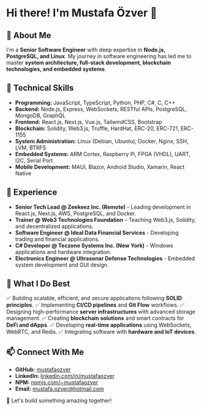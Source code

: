 # Hi there! I'm Mustafa Özver 👋

## 🚀 About Me
I'm a **Senior Software Engineer** with deep expertise in **Node.js, PostgreSQL, and Linux**. My journey in software engineering has led me to master **system architecture, full-stack development, blockchain technologies, and embedded systems**.

## 🔧 Technical Skills
- **Programming:** JavaScript, TypeScript, Python, PHP, C#, C, C++
- **Backend:** Node.js, Express, WebSockets, RESTful APIs, PostgreSQL, MongoDB, GraphQL
- **Frontend:** React.js, Next.js, Vue.js, TailwindCSS, Bootstrap
- **Blockchain:** Solidity, Web3.js, Truffle, HardHat, ERC-20, ERC-721, ERC-1155
- **System Administration:** Linux (Debian, Ubuntu), Docker, Nginx, SSH, LVM, BTRFS
- **Embedded Systems:** ARM Cortex, Raspberry Pi, FPGA (VHDL), UART, I2C, Serial Port
- **Mobile Development:** MAUI, Blazor, Android Studio, Xamarin, React Native

## 📜 Experience
- **Senior Tech Lead @ Zeekeez Inc. (Remote)** - Leading development in React.js, Next.js, AWS, PostgreSQL, and Docker.
- **Trainer @ Web3 Technologies Foundation** - Teaching Web3.js, Solidity, and decentralized applications.
- **Software Engineer @ Ideal Data Financial Services** - Developing trading and financial applications.
- **C# Developer @ Teczone Systems Inc. (New York)** - Windows applications and hardware integration.
- **Electronics Engineer @ Ultrasonar Defense Technologies** - Embedded system development and GUI design.

## 🎯 What I Do Best
✅ Building scalable, efficient, and secure applications following **SOLID principles**.
✅ Implementing **CI/CD pipelines** and **Git Flow** workflows.
✅ Designing high-performance **server infrastructures** with advanced storage management.
✅ Creating **blockchain solutions** and smart contracts for **DeFi and dApps**.
✅ Developing **real-time applications** using WebSockets, WebRTC, and Redis.
✅ Integrating software with **hardware and IoT devices**.

## 📫 Connect With Me
- **GitHub:** [mustafaozver](https://github.com/mustafaozver)
- **LinkedIn:** [linkedin.com/in/mustafaozver](https://www.linkedin.com/in/mustafaozver)
- **NPM:** [npmjs.com/~mustafaozver](https://www.npmjs.com/~mustafaozver)
- **Email:** mustafa.ozver@hotmail.com

🚀 Let's build something amazing together!


<!--
**Mustafaozver/Mustafaozver** is a ✨ _special_ ✨ repository because its `README.md` (this file) appears on your GitHub profile.

Here are some ideas to get you started:

- 🔭 I’m currently working on ...
- 🌱 I’m currently learning ...
- 👯 I’m looking to collaborate on ...
- 🤔 I’m looking for help with ...
- 💬 Ask me about ...
- 📫 How to reach me: ...
- 😄 Pronouns: ...
- ⚡ Fun fact: ...
-->
